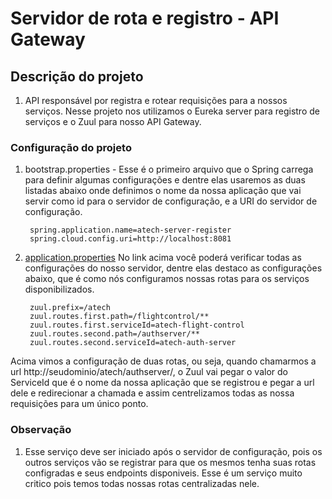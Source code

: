 # Servidor de rota e registro - API Gateway

## Descrição do projeto
  1. API responsável por registra e rotear requisições para a nossos serviços.
  Nesse projeto nos utilizamos o Eureka server para registro de serviços e o Zuul para 
  nosso API Gateway.

### Configuração do projeto
  1. bootstrap.properties - Esse é o primeiro arquivo que o Spring carrega para definir algumas configurações 
      e dentre elas usaremos as duas listadas abaixo onde definimos o nome da nossa aplicação que vai servir 
      como id para o servidor de configuração, e a URI do servidor de configuração.
       
          spring.application.name=atech-server-register
          spring.cloud.config.uri=http://localhost:8081
       
  2. [application.properties](https://github.com/viniciuscomics/atech-config/blob/master/atech-server-register.properties)
    No link acima você poderá verificar todas as configurações do nosso servidor, dentre elas destaco 
    as configurações abaixo, que é como nós configuramos nossas rotas para os serviços disponibilizados.
    
          zuul.prefix=/atech
          zuul.routes.first.path=/flightcontrol/**
          zuul.routes.first.serviceId=atech-flight-control
          zuul.routes.second.path=/authserver/**
          zuul.routes.second.serviceId=atech-auth-server
    
   Acima vimos a configuração de duas rotas, ou seja, quando chamarmos a url 
   http://seudominio/atech/authserver/, o Zuul vai pegar o valor do ServiceId que é o nome
   da nossa aplicação que se registrou e pegar a url dele e redirecionar a chamada e assim centrelizamos
   todas as nossa requisições para um único ponto.
   
   ### Observação
   1. Esse serviço deve ser iniciado após o servidor de configuração, pois os outros serviços vão se registrar
   para que os mesmos tenha suas rotas configradas e seus endpoints disponiveis.
   Esse é um serviço muito critico pois temos todas nossas rotas centralizadas nele.
